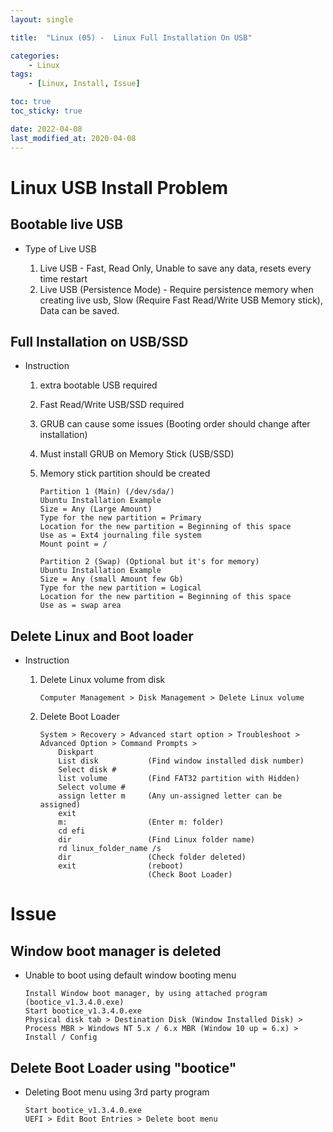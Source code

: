 ```yaml
---
layout: single

title:  "Linux (05) -  Linux Full Installation On USB"

categories:
    - Linux
tags:
    - [Linux, Install, Issue]

toc: true
toc_sticky: true

date: 2022-04-08
last_modified_at: 2020-04-08
---
```



# Linux USB Install Problem

## Bootable live USB
- Type of Live USB  
  
    1) Live USB - Fast, Read Only, Unable to save any data, resets every time restart  
    2) Live USB (Persistence Mode) - Require persistence memory when creating live usb, Slow (Require Fast Read/Write USB Memory stick), Data can be saved.


## Full Installation on USB/SSD 
- Instruction  
  
    1) extra bootable USB required  
    2) Fast Read/Write USB/SSD required  
    3) GRUB can cause some issues (Booting order should change after installation)  
    4) Must install GRUB on Memory Stick (USB/SSD)  
    5) Memory stick partition should be created  
   
        ```
        Partition 1 (Main) (/dev/sda/)
        Ubuntu Installation Example
        Size = Any (Large Amount)
        Type for the new partition = Primary
        Location for the new partition = Beginning of this space
        Use as = Ext4 journaling file system
        Mount point = /

        Partition 2 (Swap) (Optional but it's for memory)
        Ubuntu Installation Example
        Size = Any (small Amount few Gb)
        Type for the new partition = Logical
        Location for the new partition = Beginning of this space
        Use as = swap area
        ```

## Delete Linux and Boot loader
- Instruction  
  
    1. Delete Linux volume from disk
        ```
        Computer Management > Disk Management > Delete Linux volume
        ```
    2. Delete Boot Loader
        ```
        System > Recovery > Advanced start option > Troubleshoot > Advanced Option > Command Prompts >
            Diskpart
            List disk           (Find window installed disk number)
            Select disk #
            list volume         (Find FAT32 partition with Hidden)
            Select volume #
            assign letter m     (Any un-assigned letter can be assigned)
            exit
            m:                  (Enter m: folder)
            cd efi
            dir                 (Find Linux folder name)
            rd linux_folder_name /s
            dir                 (Check folder deleted)
            exit                (reboot)
                                (Check Boot Loader)
        ```


# Issue
## Window boot manager is deleted
- Unable to boot using default window booting menu    
    ```
    Install Window boot manager, by using attached program (bootice_v1.3.4.0.exe)
    Start bootice_v1.3.4.0.exe
    Physical disk tab > Destination Disk (Window Installed Disk) > Process MBR > Windows NT 5.x / 6.x MBR (Window 10 up = 6.x) > Install / Config
    ```
## Delete Boot Loader using "bootice"
- Deleting Boot menu using 3rd party program
    ```
    Start bootice_v1.3.4.0.exe
    UEFI > Edit Boot Entries > Delete boot menu
    ```

